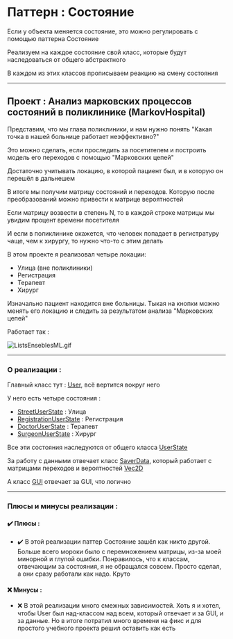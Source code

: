 # Паттерн : Состояние

Если у объекта меняется состояние, это можно регулировать с помощью паттерна Состояние

Реализуем на каждое состояние свой класс, которые будут наследоваться от общего абстрактного

В каждом из этих классов прописываем реакцию на смену состояния

----

## Проект : Анализ марковских процессов состояний в поликлинике (MarkovHospital)

Представим, что мы глава поликлиники, и нам нужно понять "Какая точка в нашей больнице работает неэффективно?"

Это можно сделать, если проследить за посетителем и построить модель его переходов с помощью "Марковских цепей"

Достаточно учитывать локацию, в которой пациент был, и в которую он перешёл в дальнешем

В итоге мы получим матрицу состояний и переходов. Которую после преобразований можно привести к матрице вероятностей

Если матрицу возвести в степень N, то в каждой строке матрицы мы увидим процент времени посетителя

И если в поликлинике окажется, что человек попадает в регистратуру чаще, чем к хирургу, то нужно что-то с этим делать

В этом проекте я реализовал четыре локации: 

- Улица (вне поликлиники)
- Регистрация 
- Терапевт
- Хирург

Изначально пациент находится вне больницы. Тыкая на кнопки можно менять его локацию и следить за результатом анализа "Марковских цепей"

Работает так :

![ListsEnseblesML.gif](https://github.com/andybeardness/Learning-OOP/blob/main/imgs/MarkovHospital.gif)

----

### О реализации :

Главный класс тут : [User](https://github.com/andybeardness/Learning-OOP/blob/main/13-State-MarkovHospital/src/User/User.java), всё вертится вокруг него

У него есть четыре состояния :

- [StreetUserState](https://github.com/andybeardness/Learning-OOP/blob/main/13-State-MarkovHospital/src/User/StreetUserState.java) : Улица
- [RegistrationUserState](https://github.com/andybeardness/Learning-OOP/blob/main/13-State-MarkovHospital/src/User/RegistrationUserState.java) : Регистрация
- [DoctorUserState](https://github.com/andybeardness/Learning-OOP/blob/main/13-State-MarkovHospital/src/User/DoctorUserState.java) : Терапевт
- [SurgeonUserState](https://github.com/andybeardness/Learning-OOP/blob/main/13-State-MarkovHospital/src/User/SurgeonUserState.java) : Хирург

Все эти состояния наследуются от общего класса [UserState](https://github.com/andybeardness/Learning-OOP/blob/main/13-State-MarkovHospital/src/User/UserState.java)

За работу с данными отвечает класс [SaverData](https://github.com/andybeardness/Learning-OOP/blob/main/13-State-MarkovHospital/src/MatrixMath/SaverData.java), который работает с матрицами переходов и вероятностей [Vec2D](https://github.com/andybeardness/Learning-OOP/blob/main/13-State-MarkovHospital/src/MatrixMath/Vec2D.java)

А класс [GUI](https://github.com/andybeardness/Learning-OOP/blob/main/13-State-MarkovHospital/src/GUI/GUI.java) отвечает за GUI, что логично

----

### Плюсы и минусы реализации : 

#### ✔️ Плюсы :

- ✔️ В этой реализации паттер Состояние зашёл как никто другой. Больше всего мороки было с перемножением матрицы, из-за моей минорной и глупой ошибки. Понравилось, что к классам, отвечающим за состояния, я не обращался совсем. Просто сделал, а они сразу работали как надо. Круто

#### ❌ Минусы :

- ❌ В этой реализации много смежных зависимостей. Хоть я и хотел, чтобы User был над-классом над всем, который отвечает и за GUI, и за данные. Но в итоге потратил много времени на фикс и для простого учебного проекта решил оставить как есть
